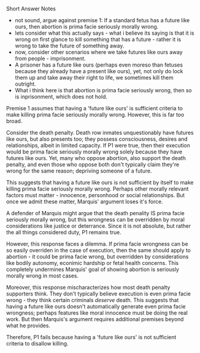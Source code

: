 
Short Answer Notes
- not sound, argue against premise 1: If a standard fetus has a future like ours, then abortion is prima facie seriously morally wrong.
- lets consider what this actually says - what i believe its saying is that it is wrong on first glance to kill something that has a future - rather it is wrong to take the future of something away. 
- now, consider other scenarios where we take futures like ours away from people - imprisonment. 
- A prisoner has a future like ours (perhaps even moreso than fetuses because they already have a present like ours), yet, not only do lock them up and take away their right to life, we sometimes kill them outright. 
- What i think here is that abortion is prima facie seriously wrong, then so is inprisonment, which does not hold. 

Premise 1 assumes that having a 'future like ours' is sufficient criteria to make killing prima facie seriously morally wrong. However, this is far too broad. 

Consider the death penalty. Death row inmates unquestionably have futures like ours, but also presents too; they possess consciousness, desires and relationships, albeit in limited capacity. If P1 were true, then their execution would be prima facie seriously morally wrong solely because they have futures like ours. Yet, many who oppose abortion, also support the death penalty, and even those who oppose both don't typically claim they're wrong for the same reason; depriving someone of a future. 

This suggests that having a future like ours is not sufficient by itself to make killing prima facie seriously morally wrong. Perhaps other morally relevant factors must matter - innocence, personhood or social relationships. But once we admit these matter, Marquis' argument loses it's force. 

A defender of Marquis might argue that the death penality IS prima facie seriously morally wrong, but this wrongness can be overridden by moral considerations like justice or deterrance. Since it is not absolute, but rather the all things considered duty, P1 remains true. 

However, this response faces a dilemma. If prima facie wrongness can be so easily overriden in the case of execution, then the same should apply to abortion - it could be prima facie wrong, but overridden by considerations like bodily autonomy, econimic hardship or fetal health concerns. This completely undermines Marquis' goal of showing abortion is seriously morally wrong in most cases. 

Moreover, this response mischaracterizes how most death penalty supporters think. They don't typically believe execution is even prima facie wrong - they think certain criminals _deserve_ death. This suggests that having a future like ours doesn't automatically generate even prima facie wrongness; perhaps features like moral innocence must be doing the real work. But then Marquis's argument requires additional premises beyond what he provides.

Therefore, P1 fails because having a 'future like ours' is not sufficient criteria to disallow killing. 